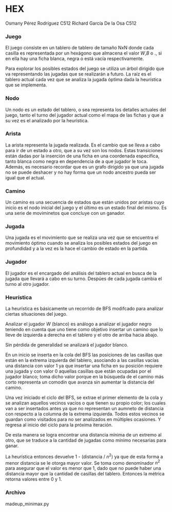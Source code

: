 # HEX

Osmany Pérez Rodríguez C512
Richard García De la Osa C512

### Juego

El juego consiste en un tablero de tablero de tamaño NxN donde cada casilla es representada por un hexágono que almacena el valor $W$,$B$ o  $.$, si en ella hay una ficha blanca, negra o está vacía respectivamente.

Para explorar los posibles estados del juego se utiliza un árbol dirigido que va representando las jugadas que se realizarán a futuro. La raíz es el tablero actual cada vez que se analiza la jugada óptima dada la heurística que se implementa.

### Nodo

Un nodo es un estado del tablero, o sea representa los detalles actuales del juego, tanto el turno del jugador actual como el mapa de las fichas y que a su vez es el analizado por la heurística.

### Arista

La arista representa la jugada realizada. Es el cambio que se lleva a cabo para ir de un estado a otro, que a su vez son los nodos. Estas transiciones están dadas por la inserción de una ficha en una coordenada específica, tanto blanca como negra en dependencia de a que jugador le toca. Además, es necesario recordar que es un grafo dirigido ya que una jugada no se puede deshacer y no hay forma que un nodo ancestro pueda ser igual que el actual.

### Camino

Un camino es una secuencia de estados que están unidos por aristas cuyo inicio es el nodo inicial del juego y el último es un estado final del mismo. Es una serie de moviminetos que concluye con un ganador.

### Jugada

Una jugada es el movimiento que se realiza una vez que se encuentra el movimiento óptimo cuando se analiza los posibles estados del juego en profundidad y a la vez es la hace el cambio de estado en la partida.

### Jugador

El jugador es el encargado del análisis del tablero actual en busca de la jugada que llevará a cabo en su turno. Despúes de cada jugada cambia el turno al otro jugador.

### Heurística

La heurística es básicamente un recorrido de BFS modifcado para analizar ciertas situaciones del juego. 

Analizar el jugador $W$ (blanco) es análogo a analizar el jugador negro teniendo en cuenta que uno tiene como objetivo insertar un camino que lo lleve de izquierda a derecha en el tablero y el otro de arriba hacia abajo.

Sin pérdida de generalidad se analizará el jugador blanco. 

En un inicio se inserta en la cola del BFS las posiciones de las casillas que están en la extrema izquierda del tablero, asociando a las casillas vacías una distancia con valor 1 ya que insertar una ficha en su posición requiere una jugada y con valor 0 aquellas casillas que están ocupadas por el jugador blanco; toma dicho valor porque en la búsqueda de el camino más corto representa un comodín que avanza sin aumentar la distancia del camino.

Una vez iniciado el ciclo del BFS, se extrae el primer elemento de la cola y se analizan aquellos vecinos vacíos o que tienen su propio color; los cuales van a ser insertados antes ya que no representan un aumneto de distancia con respecto a la columna de la extrema izquierda. Todos estos vecinos se guardan como visitados para no ser analizados en múltiples ocasiones. Y regresa al inicio del ciclo para la próxima iteración.

De esta manera se logra encontrar una distancia mínima de un extremo al otro, que se traduce a la cantidad de jugadas como mínimo necesarias para ganar.

La heurística entonces devuelve 1 - (distancia / $n^2$) ya que de esta forma a menor distancia se le otorga mayor valor. Se toma como denominador $n^2$ para asegurar que el valor es menor que 1, dado que no puede haber una distancia mayor que la cantidad de casillas del tablero. Entonces la métrica retorna valores entre 0 y 1.

### Archivo

madeup_minimax.py